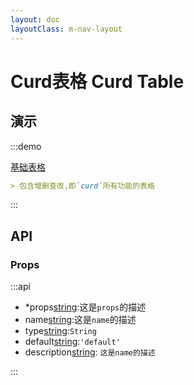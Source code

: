 ```yaml
---
layout: doc
layoutClass: m-nav-layout
---
```


# Curd表格 Curd Table

## 演示

:::demo

[基础表格](../demo/curdTable/CurdTable1.vue)

```markdown
> 包含增删查改,即`curd`所有功能的表格
```

:::

## API

### Props

:::api

- *props[string](undefined):这是`props`的描述
- name[string](undefined):这是`name`的描述
- type[string](undefined):`String`
- default[string](undefined):`'default'`
- description[string](undefined): `这是name的描述`

:::